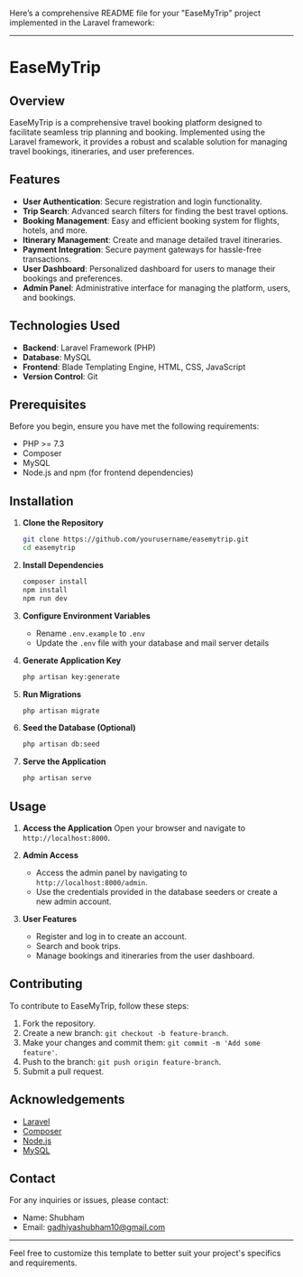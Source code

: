 Here’s a comprehensive README file for your "EaseMyTrip" project implemented in the Laravel framework:

---

# EaseMyTrip

## Overview
EaseMyTrip is a comprehensive travel booking platform designed to facilitate seamless trip planning and booking. Implemented using the Laravel framework, it provides a robust and scalable solution for managing travel bookings, itineraries, and user preferences.

## Features
- **User Authentication**: Secure registration and login functionality.
- **Trip Search**: Advanced search filters for finding the best travel options.
- **Booking Management**: Easy and efficient booking system for flights, hotels, and more.
- **Itinerary Management**: Create and manage detailed travel itineraries.
- **Payment Integration**: Secure payment gateways for hassle-free transactions.
- **User Dashboard**: Personalized dashboard for users to manage their bookings and preferences.
- **Admin Panel**: Administrative interface for managing the platform, users, and bookings.

## Technologies Used
- **Backend**: Laravel Framework (PHP)
- **Database**: MySQL
- **Frontend**: Blade Templating Engine, HTML, CSS, JavaScript
- **Version Control**: Git


## Prerequisites
Before you begin, ensure you have met the following requirements:
- PHP >= 7.3
- Composer
- MySQL
- Node.js and npm (for frontend dependencies)

## Installation

1. **Clone the Repository**
   ```bash
   git clone https://github.com/yourusername/easemytrip.git
   cd easemytrip
   ```

2. **Install Dependencies**
   ```bash
   composer install
   npm install
   npm run dev
   ```

3. **Configure Environment Variables**
   - Rename `.env.example` to `.env`
   - Update the `.env` file with your database and mail server details

4. **Generate Application Key**
   ```bash
   php artisan key:generate
   ```

5. **Run Migrations**
   ```bash
   php artisan migrate
   ```

6. **Seed the Database (Optional)**
   ```bash
   php artisan db:seed
   ```

7. **Serve the Application**
   ```bash
   php artisan serve
   ```

## Usage
1. **Access the Application**
   Open your browser and navigate to `http://localhost:8000`.

2. **Admin Access**
   - Access the admin panel by navigating to `http://localhost:8000/admin`.
   - Use the credentials provided in the database seeders or create a new admin account.

3. **User Features**
   - Register and log in to create an account.
   - Search and book trips.
   - Manage bookings and itineraries from the user dashboard.

## Contributing
To contribute to EaseMyTrip, follow these steps:
1. Fork the repository.
2. Create a new branch: `git checkout -b feature-branch`.
3. Make your changes and commit them: `git commit -m 'Add some feature'`.
4. Push to the branch: `git push origin feature-branch`.
5. Submit a pull request.



## Acknowledgements
- [Laravel](https://laravel.com/)
- [Composer](https://getcomposer.org/)
- [Node.js](https://nodejs.org/)
- [MySQL](https://www.mysql.com/)

## Contact
For any inquiries or issues, please contact:
- Name: Shubham
- Email: gadhiyashubham10@gmail.com

---

Feel free to customize this template to better suit your project's specifics and requirements.
